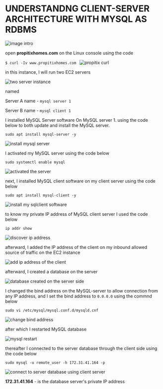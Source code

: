 # UNDERSTANDNG CLIENT-SERVER ARCHITECTURE WITH MYSQL AS RDBMS
![image intro](img/intro.png)

open **propitixhomes.com** on the Linux console using the code 

`$ curl -Iv www.propitixhomes.com
`
![propitix curl](<img/1 curl propitix.png>)

in this instance, I will run two EC2 servers

![two server instance](<img/2 client and server on aws.png>)

named 

Server A name - `mysql server 1`

Server B name - `mysql client 1`

I installed MySQL Server software On MySQL server 1. using the code below to both update and install the MySQL server.

`sudo apt install mysql-server -y`

![install mysql server](<img/3 mysql-server install.png>)

I activated my MySQL server using the code below 

`sudo systemctl enable mysql`

![activated the server](<img/4 enable mysql service on server.png>)

next, I installed MySQL client software on my client server using the code below

`sudo apt install mysql-client -y`

![install my sqlclient software](<img/5 install mysql client.png>)

to know my private IP address of MySQL client server I used the code below

`ip addr show`

![discover ip address](<img/6 ipadress of client gotten.png>)

afterward, I added the IP address of the client on my inbound allowed source of traffic on the EC2 instance

![add ip address of the client](<img/7 ip address of client added.png>)

afterward, I created a database on the server

![database created on the server side ](<img/8 database created on server and all access granted.png>)

I changed the bind address on the MySQL-server to allow connection from any IP address, and I set the bind address to `0.0.0.0` using the commnd below

`sudo vi /etc/mysql/mysql.conf.d/mysqld.cnf 
`

![change bind address](<img/9 change to 0 0 0 0.png>)

after which I restarted MySQL database

![mysql restart](<img/10 restart mysql.png>)

thereafter I connected to the server database through the client side using the code below

`sudo mysql -u remote_user -h 172.31.41.164 -p` 

![connect to server database using client server](<img/11 successfully conected to mysql database server from client.png>)

**172.31.41.164**  - is the database server's private IP address 

